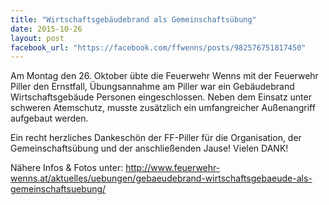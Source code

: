 ```yaml
---
title: "Wirtschaftsgebäudebrand als Gemeinschaftsübung"
date: 2015-10-26
layout: post
facebook_url: "https://facebook.com/ffwenns/posts/982576751817450"
---
```


Am Montag den 26. Oktober übte die Feuerwehr Wenns mit der Feuerwehr Piller den Ernstfall, Übungsannahme am Piller war ein Gebäudebrand Wirtschaftsgebäude Personen eingeschlossen. Neben dem Einsatz unter schweren Atemschutz, musste zusätzlich ein umfangreicher Außenangriff aufgebaut werden.

Ein recht herzliches Dankeschön der FF-Piller für die Organisation, der Gemeinschaftsübung und der anschließenden Jause! Vielen DANK!

Nähere Infos & Fotos unter: http://www.feuerwehr-wenns.at/aktuelles/uebungen/gebaeudebrand-wirtschaftsgebaeude-als-gemeinschaftsuebung/